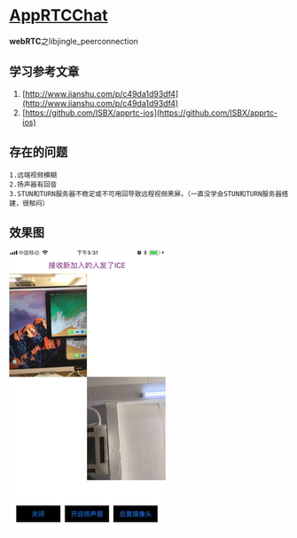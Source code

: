 # [AppRTCChat](https://github.com/zhuzhuxingtianxia/AppRTCChat)

**webRTC**之libjingle_peerconnection

## 学习参考文章
1. [http://www.jianshu.com/p/c49da1d93df4](http://www.jianshu.com/p/c49da1d93df4)
2. [https://github.com/ISBX/apprtc-ios](https://github.com/ISBX/apprtc-ios)
## 存在的问题
```
1.远端视频模糊
2.扬声器有回音
3.STUN和TURN服务器不稳定或不可用回导致远程视频黑屏。（一直没学会STUN和TURN服务器搭建，很郁闷）
```
## 效果图
![img](https://github.com/zhuzhuxingtianxia/AppRTCChat/blob/master/video.png)

